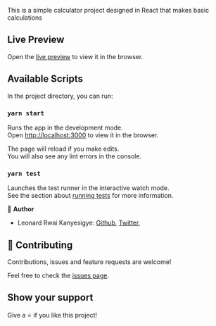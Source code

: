 This is a simple calculator project designed in React that makes basic calculations

## Live Preview

Open the [live preview](https://sample-react-calc.herokuapp.com/) to view it in the browser.

## Available Scripts

In the project directory, you can run:

### `yarn start`

Runs the app in the development mode.<br />
Open [http://localhost:3000](http://localhost:3000) to view it in the browser.

The page will reload if you make edits.<br />
You will also see any lint errors in the console.

### `yarn test`

Launches the test runner in the interactive watch mode.<br />
See the section about [running tests](https://facebook.github.io/create-react-app/docs/running-tests) for more information.

👤 **Author**

- Leonard Rwai Kanyesigye:
[Github](https://github.com/rmauritsson),
[Twitter](https://twitter.com/leokanye),

## 🤝 Contributing

Contributions, issues and feature requests are welcome!

Feel free to check the [issues page](issues/).

## Show your support

Give a ⭐️ if you like this project!
